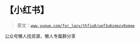 # 【小红书】

> 原文：[`www.yuque.com/for_lazy/thfiu8/uef3u6zqpzv0xmqe`](https://www.yuque.com/for_lazy/thfiu8/uef3u6zqpzv0xmqe)



公众号懒人找资源，懒人专属群分享